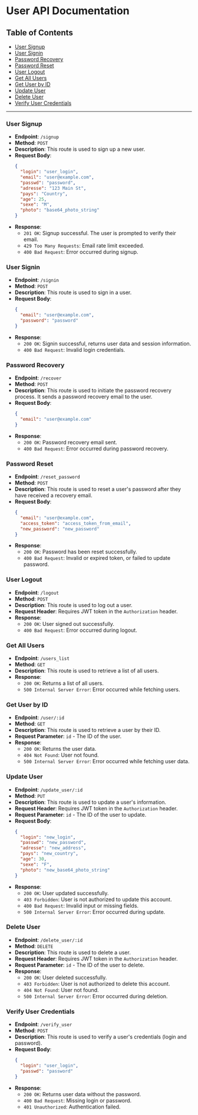 # User API Documentation

## Table of Contents
- [User Signup](#user-signup)
- [User Signin](#user-signin)
- [Password Recovery](#password-recovery)
- [Password Reset](#password-reset)
- [User Logout](#user-logout)
- [Get All Users](#get-all-users)
- [Get User by ID](#get-user-by-id)
- [Update User](#update-user)
- [Delete User](#delete-user)
- [Verify User Credentials](#verify-user-credentials)

---

### User Signup

- **Endpoint**: `/signup`
- **Method**: `POST`
- **Description**: This route is used to sign up a new user.
- **Request Body**:
  ```json
  {
    "login": "user_login",
    "email": "user@example.com",
    "passwd": "password",
    "adresse": "123 Main St",
    "pays": "Country",
    "age": 25,
    "sexe": "M",
    "photo": "base64_photo_string"
  }
  ```
- **Response**:
  - `201 OK`: Signup successful. The user is prompted to verify their email.
  - `429 Too Many Requests`: Email rate limit exceeded.
  - `400 Bad Request`: Error occurred during signup.

### User Signin

- **Endpoint**: `/signin`
- **Method**: `POST`
- **Description**: This route is used to sign in a user.
- **Request Body**:
  ```json
  {
    "email": "user@example.com",
    "password": "password"
  }
  ```
- **Response**:
  - `200 OK`: Signin successful, returns user data and session information.
  - `400 Bad Request`: Invalid login credentials.

### Password Recovery

- **Endpoint**: `/recover`
- **Method**: `POST`
- **Description**: This route is used to initiate the password recovery process. It sends a password recovery email to the user.
- **Request Body**:
  ```json
  {
    "email": "user@example.com"
  }
  ```
- **Response**:
  - `200 OK`: Password recovery email sent.
  - `400 Bad Request`: Error occurred during password recovery.

### Password Reset

- **Endpoint**: `/reset_password`
- **Method**: `POST`
- **Description**: This route is used to reset a user's password after they have received a recovery email.
- **Request Body**:
  ```json
  {
    "email": "user@example.com",
    "access_token": "access_token_from_email",
    "new_password": "new_password"
  }
  ```
- **Response**:
  - `200 OK`: Password has been reset successfully.
  - `400 Bad Request`: Invalid or expired token, or failed to update password.

### User Logout

- **Endpoint**: `/logout`
- **Method**: `POST`
- **Description**: This route is used to log out a user.
- **Request Header**: Requires JWT token in the `Authorization` header.
- **Response**:
  - `200 OK`: User signed out successfully.
  - `400 Bad Request`: Error occurred during logout.

### Get All Users

- **Endpoint**: `/users_list`
- **Method**: `GET`
- **Description**: This route is used to retrieve a list of all users.
- **Response**:
  - `200 OK`: Returns a list of all users.
  - `500 Internal Server Error`: Error occurred while fetching users.

### Get User by ID

- **Endpoint**: `/user/:id`
- **Method**: `GET`
- **Description**: This route is used to retrieve a user by their ID.
- **Request Parameter**: `id` - The ID of the user.
- **Response**:
  - `200 OK`: Returns the user data.
  - `404 Not Found`: User not found.
  - `500 Internal Server Error`: Error occurred while fetching user data.

### Update User

- **Endpoint**: `/update_user/:id`
- **Method**: `PUT`
- **Description**: This route is used to update a user's information.
- **Request Header**: Requires JWT token in the `Authorization` header.
- **Request Parameter**: `id` - The ID of the user to update.
- **Request Body**:
  ```json
  {
    "login": "new_login",
    "passwd": "new_password",
    "adresse": "new_address",
    "pays": "new_country",
    "age": 30,
    "sexe": "F",
    "photo": "new_base64_photo_string"
  }
  ```
- **Response**:
  - `200 OK`: User updated successfully.
  - `403 Forbidden`: User is not authorized to update this account.
  - `400 Bad Request`: Invalid input or missing fields.
  - `500 Internal Server Error`: Error occurred during update.

### Delete User

- **Endpoint**: `/delete_user/:id`
- **Method**: `DELETE`
- **Description**: This route is used to delete a user.
- **Request Header**: Requires JWT token in the `Authorization` header.
- **Request Parameter**: `id` - The ID of the user to delete.
- **Response**:
  - `200 OK`: User deleted successfully.
  - `403 Forbidden`: User is not authorized to delete this account.
  - `404 Not Found`: User not found.
  - `500 Internal Server Error`: Error occurred during deletion.

### Verify User Credentials

- **Endpoint**: `/verify_user`
- **Method**: `POST`
- **Description**: This route is used to verify a user's credentials (login and password).
- **Request Body**:
  ```json
  {
    "login": "user_login",
    "passwd": "password"
  }
  ```
- **Response**:
  - `200 OK`: Returns user data without the password.
  - `400 Bad Request`: Missing login or password.
  - `401 Unauthorized`: Authentication failed.

